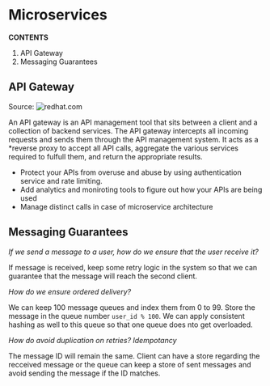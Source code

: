 # Microservices

**CONTENTS**

1. API Gateway
2. Messaging Guarantees

## API Gateway

Source: ![redhat.com](https://www.redhat.com/en/topics/api/what-does-an-api-gateway-do)

An API gateway is an API management tool that sits between a client and a collection of backend services. The API gateway intercepts all incoming requests and sends them through the API management system. It acts as a *reverse proxy to accept all API calls, aggregate the various services required to fulfull them, and return the appropriate results.

- Protect your APIs from overuse and abuse by using authentication service and rate limiting.
- Add analytics and moniroting tools to figure out how your APIs are being used
- Manage distinct calls in case of microservice architecture

## Messaging Guarantees

*If we send a message to a user, how do we ensure that the user receive it?*

If message is received, keep some retry logic in the system so that we can guarantee that the message will reach the second client.

*How do we ensure ordered delivery?*

We can keep 100 message queues and index them from 0 to 99. Store the message in the queue number `user_id % 100`. We can apply consistent hashing as well to this queue so that one queue does nto get overloaded.

*How do avoid duplication on retries? Idempotancy*

The message ID will remain the same. Client can have a store regarding the recceived message or the queue can keep a store of sent messages and avoid sending the message if the ID matches.
